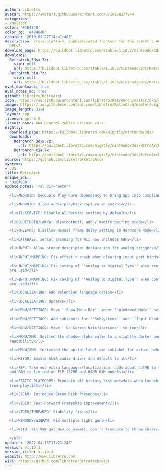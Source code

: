 ```yaml
---
author: Libretro
avatar: https://avatars.githubusercontent.com/u/1812827?v=4
categories:
- emulator
color: '#484848'
color_bg: '#484848'
created: '2010-05-27T14:47:40Z'
description: Cross-platform, sophisticated frontend for the libretro API. Licensed
  GPLv3.
download_page: https://buildbot.libretro.com/stable/1.10.3/nintendo/3ds
downloads:
  RetroArch_3dsx.7z:
    size: null
    url: https://buildbot.libretro.com/stable/1.10.3/nintendo/3ds/RetroArch_3dsx.7z
  RetroArch_cia.7z:
    size: null
    url: https://buildbot.libretro.com/stable/1.10.3/nintendo/3ds/RetroArch_cia.7z
eval_downloads: true
eval_notes_md: true
github: libretro/RetroArch
icon: https://raw.githubusercontent.com/libretro/RetroArch/master/pkg/ctr/assets/default.png
image: https://raw.githubusercontent.com/libretro/RetroArch/master/pkg/ctr/assets/libretro_banner.png
image_length: 3154
layout: app
license: gpl-3.0
license_name: GNU General Public License v3.0
nightly:
  download_page: https://buildbot.libretro.com/nightly/nintendo/3ds/
  downloads:
    RetroArch_3dsx.7z:
      url: https://buildbot.libretro.com/nightly/nintendo/3ds/RetroArch_3dsx.7z
    RetroArch_cia.7x:
      url: https://buildbot.libretro.com/nightly/nintendo/3ds/RetroArch_cia.7z
source: https://github.com/libretro/RetroArch
systems:
- 3DS
title: RetroArch
unique_ids:
- '0xBAC00'
update_notes: '<ul dir="auto">

  <li>ANDROID: Decouple Play Core dependency to bring app into compliance for F-Droid</li>

  <li>ANDROID: Allow audio playback capture on android</li>

  <li>AI/SERVICE: Disable AI Service setting by default</li>

  <li>BLUETOOTH/LAKKA: bluetoothctl: add / modify pairing steps</li>

  <li>CHEEVOS: Disallow manual frame delay setting in Hardcore Mode</li>

  <li>DATABASE: Serial scanning for Wii now includes WBFS</li>

  <li>INPUT: Allow proper descriptor declaration for analog triggers</li>

  <li>INPUT/MAPPING: Fix offset + crash when clearing input port binds</li>

  <li>INPUT/MAPPING: Fix saving of ''Analog to Digital Type'' when configuration overrides
  are used</li>

  <li>INPUT/MAPPING: Fix saving of ''Analog to Digital Type'' when configuration overrides
  are used</li>

  <li>LOCALIZATION: Add Valencian language option</li>

  <li>LOCALIZATION: Updates</li>

  <li>MENU/SETTINGS: Move ''Show Menu Bar'' under ''Windowed Mode'' settings</li>

  <li>MENU/SETTINGS: Add sublabels for ''Subsystems'' and ''Input Deadzone/Sensitivity''</li>

  <li>MENU/SETTINGS: Move ''On-Screen Notifications'' to top</li>

  <li>MENU/XMB: Unified the shadow alpha value to a slightly darker one for better
  readability</li>

  <li>MENU/XMB: Corrected the option label and sublabel for actual behavior</li>

  <li>MIYOO: Enable ALSA audio driver and default to it</li>

  <li>PSP: Take out extra languages/localization, adds about 4/5MB to the binary,
  and RAM is limited on PSP (32MB and 64MB RAM models)</li>

  <li>STATIC PLATFORMS: Populate all history list metadata when launching content
  from playlists</li>

  <li>STEAM: Introduce Steam Rich Presence</li>

  <li>VIDEO: Fast-Forward Frameskip improvement</li>

  <li>VIDEO/THREADED: Stability fixes</li>

  <li>WINDOWS/WINRAW: Fix multiple light guns</li>

  <li>WIIU: Fix USB get_device_name(), don''t truncate to three chars</li>

  </ul>'
updated: '2022-04-15T17:23:24Z'
version: v1.10.3
version_title: v1.10.3
website: http://www.libretro.com
wiki: https://github.com/libretro/RetroArch/wiki
---
```

